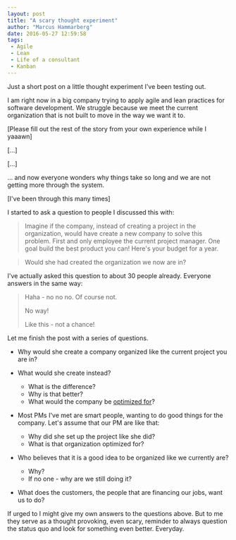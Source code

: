 ```yaml
---
layout: post
title: "A scary thought experiment"
author: "Marcus Hammarberg"
date: 2016-05-27 12:59:58
tags:
 - Agile
 - Lean
 - Life of a consultant
 - Kanban
---
```


Just a short post on a little thought experiment I've been testing out.

I am right now in a big company trying to apply agile and lean practices for software development. We struggle because we meet the current organization that is not built to move in the way we want it to.

[Please fill out the rest of the story from your own experience while I yaaawn]

[…]

[…]

… and now everyone wonders why things take so long and we are not getting more through the system.

[I've been through this many times]

<!-- excerpt-end -->

I started to ask a question to people I discussed this with:

> Imagine if the company, instead of creating a project in the organization, would have create a new company to solve this problem. First and only employee the current project manager. One goal build the best product you can! Here's your budget for a year.



>
> Would she had created the organization we now are in?

I've actually asked this question to about 30 people already. Everyone answers in the same way:

> Haha - no no no. Of course not.
>
> No way!
>
> Like this - not a chance!

Let me finish the post with a series of questions.

* Why would she create a company organized like the current project you are in?
* What would she create instead?

  * What is the difference?
  * Why is that better?
  * What would the company be [optimized for](https://www.marcusoft.net/2016/04/what-are-you-optimized-for-then.html)?
* Most PMs I've met are smart people, wanting to do good things for the company. Let's assume that our PM are like that:

  * Why did she set up the project like she did?
  * What is that organization optimized for?
* Who believes that it is a good idea to be organized like we currently are?
  * Why?
  * If no one - why are we still doing it?

* What does the customers, the people that are financing our jobs, want us to do?

If urged to I might give my own answers to the questions above. But to me they serve as a thought provoking, even scary, reminder to always question the status quo and look for something even better. Everyday.
